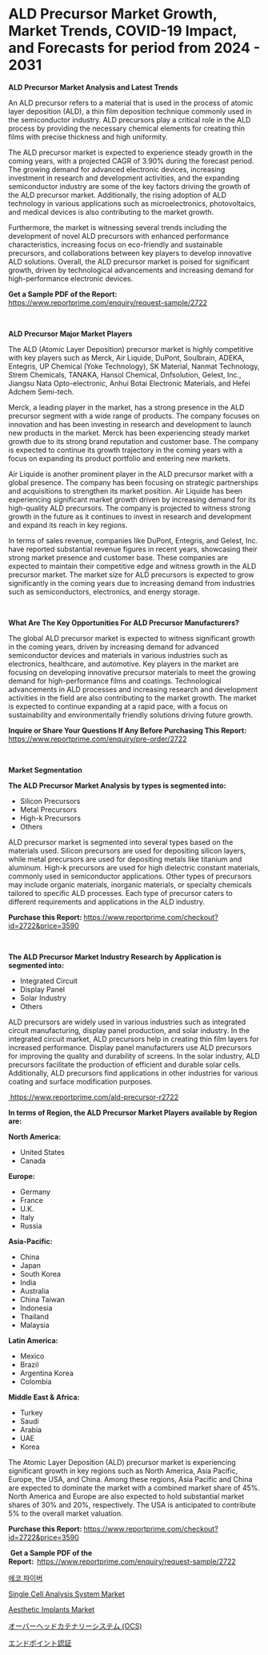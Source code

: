 <p><h1>ALD Precursor Market Growth, Market Trends, COVID-19 Impact, and Forecasts for period from 2024 - 2031</h1></p><p><strong>ALD Precursor Market Analysis and Latest Trends</strong></p>
<p><p>An ALD precursor refers to a material that is used in the process of atomic layer deposition (ALD), a thin film deposition technique commonly used in the semiconductor industry. ALD precursors play a critical role in the ALD process by providing the necessary chemical elements for creating thin films with precise thickness and high uniformity.</p><p>The ALD precursor market is expected to experience steady growth in the coming years, with a projected CAGR of 3.90% during the forecast period. The growing demand for advanced electronic devices, increasing investment in research and development activities, and the expanding semiconductor industry are some of the key factors driving the growth of the ALD precursor market. Additionally, the rising adoption of ALD technology in various applications such as microelectronics, photovoltaics, and medical devices is also contributing to the market growth.</p><p>Furthermore, the market is witnessing several trends including the development of novel ALD precursors with enhanced performance characteristics, increasing focus on eco-friendly and sustainable precursors, and collaborations between key players to develop innovative ALD solutions. Overall, the ALD precursor market is poised for significant growth, driven by technological advancements and increasing demand for high-performance electronic devices.</p></p>
<p><strong>Get a Sample PDF of the Report:&nbsp;</strong> <a href="https://www.reportprime.com/enquiry/request-sample/2722">https://www.reportprime.com/enquiry/request-sample/2722</a></p>
<p>&nbsp;</p>
<p><strong>ALD Precursor Major Market Players</strong></p>
<p><p>The ALD (Atomic Layer Deposition) precursor market is highly competitive with key players such as Merck, Air Liquide, DuPont, Soulbrain, ADEKA, Entegris, UP Chemical (Yoke Technology), SK Material, Nanmat Technology, Strem Chemicals, TANAKA, Hansol Chemical, Dnfsolution, Gelest, Inc., Jiangsu Nata Opto-electronic, Anhui Botai Electronic Materials, and Hefei Adchem Semi-tech.</p><p>Merck, a leading player in the market, has a strong presence in the ALD precursor segment with a wide range of products. The company focuses on innovation and has been investing in research and development to launch new products in the market. Merck has been experiencing steady market growth due to its strong brand reputation and customer base. The company is expected to continue its growth trajectory in the coming years with a focus on expanding its product portfolio and entering new markets.</p><p>Air Liquide is another prominent player in the ALD precursor market with a global presence. The company has been focusing on strategic partnerships and acquisitions to strengthen its market position. Air Liquide has been experiencing significant market growth driven by increasing demand for its high-quality ALD precursors. The company is projected to witness strong growth in the future as it continues to invest in research and development and expand its reach in key regions.</p><p>In terms of sales revenue, companies like DuPont, Entegris, and Gelest, Inc. have reported substantial revenue figures in recent years, showcasing their strong market presence and customer base. These companies are expected to maintain their competitive edge and witness growth in the ALD precursor market. The market size for ALD precursors is expected to grow significantly in the coming years due to increasing demand from industries such as semiconductors, electronics, and energy storage.</p></p>
<p>&nbsp;</p>
<p><strong>What Are The Key Opportunities For ALD Precursor Manufacturers?</strong></p>
<p><p>The global ALD precursor market is expected to witness significant growth in the coming years, driven by increasing demand for advanced semiconductor devices and materials in various industries such as electronics, healthcare, and automotive. Key players in the market are focusing on developing innovative precursor materials to meet the growing demand for high-performance films and coatings. Technological advancements in ALD processes and increasing research and development activities in the field are also contributing to the market growth. The market is expected to continue expanding at a rapid pace, with a focus on sustainability and environmentally friendly solutions driving future growth.</p></p>
<p><strong>Inquire or Share Your Questions If Any Before Purchasing This Report:</strong> <a href="https://www.reportprime.com/enquiry/pre-order/2722">https://www.reportprime.com/enquiry/pre-order/2722</a></p>
<p>&nbsp;</p>
<p><strong>Market Segmentation</strong></p>
<p><strong>The ALD Precursor Market Analysis by types is segmented into:</strong></p>
<p><ul><li>Silicon Precursors</li><li>Metal Precursors</li><li>High-k Precursors</li><li>Others</li></ul></p>
<p><p>ALD precursor market is segmented into several types based on the materials used. Silicon precursors are used for depositing silicon layers, while metal precursors are used for depositing metals like titanium and aluminum. High-k precursors are used for high dielectric constant materials, commonly used in semiconductor applications. Other types of precursors may include organic materials, inorganic materials, or specialty chemicals tailored to specific ALD processes. Each type of precursor caters to different requirements and applications in the ALD industry.</p></p>
<p><strong>Purchase this Report:&nbsp;</strong><a href="https://www.reportprime.com/checkout?id=2722&price=3590">https://www.reportprime.com/checkout?id=2722&price=3590</a></p>
<p>&nbsp;</p>
<p><strong>The ALD Precursor Market Industry Research by Application is segmented into:</strong></p>
<p><ul><li>Integrated Circuit</li><li>Display Panel</li><li>Solar Industry</li><li>Others</li></ul></p>
<p><p>ALD precursors are widely used in various industries such as integrated circuit manufacturing, display panel production, and solar industry. In the integrated circuit market, ALD precursors help in creating thin film layers for increased performance. Display panel manufacturers use ALD precursors for improving the quality and durability of screens. In the solar industry, ALD precursors facilitate the production of efficient and durable solar cells. Additionally, ALD precursors find applications in other industries for various coating and surface modification purposes.</p></p>
<p><a href="https://www.reportprime.com/ald-precursor-r2722">&nbsp;https://www.reportprime.com/ald-precursor-r2722</a></p>
<p><strong>In terms of Region, the ALD Precursor Market Players available by Region are:</strong></p>
<p>
    <p> <strong> North America: </strong>
        <ul>
            <li>United States</li>
            <li>Canada</li>
        </ul>
        </p> 
    <p> <strong> Europe: </strong>
        <ul>
            <li>Germany</li>
            <li>France</li>
            <li>U.K.</li>
            <li>Italy</li>
            <li>Russia</li>
        </ul>
        </p> 
    <p> <strong> Asia-Pacific: </strong>
        <ul>
            <li>China</li>
            <li>Japan</li>
            <li>South Korea</li>
            <li>India</li>
            <li>Australia</li>
            <li>China Taiwan</li>
            <li>Indonesia</li>
            <li>Thailand</li>
            <li>Malaysia</li>
        </ul>
        </p> 
    <p> <strong> Latin America: </strong>
        <ul>
            <li>Mexico</li>
            <li>Brazil</li>
            <li>Argentina Korea</li>
            <li>Colombia</li>
        </ul>
        </p> 
    <p> <strong> Middle East & Africa: </strong>
        <ul>
            <li>Turkey</li>
            <li>Saudi</li>
            <li>Arabia</li>
            <li>UAE</li>
            <li>Korea</li>
        </ul>
    </p>
    </p>
<p><p>The Atomic Layer Deposition (ALD) precursor market is experiencing significant growth in key regions such as North America, Asia Pacific, Europe, the USA, and China. Among these regions, Asia Pacific and China are expected to dominate the market with a combined market share of 45%. North America and Europe are also expected to hold substantial market shares of 30% and 20%, respectively. The USA is anticipated to contribute 5% to the overall market valuation.</p></p>
<p><strong>Purchase this Report: </strong><a href="https://www.reportprime.com/checkout?id=2722&price=3590">https://www.reportprime.com/checkout?id=2722&price=3590</a></p>
<p>&nbsp;<strong>Get a Sample PDF of the Report:&nbsp;&nbsp;</strong><a href="https://www.reportprime.com/enquiry/request-sample/2722">https://www.reportprime.com/enquiry/request-sample/2722</a></p>
<p><strong></strong></p>
<p><p><a href="https://medium.com/@wallacecumfgmings567556/%EA%B8%80%EB%A1%9C%EB%B2%8C-%EC%97%90%EC%BD%94-%EC%84%AC%EC%9C%A0-%EC%8B%9C%EC%9E%A5%EC%9D%80-2024%EB%85%84%EB%B6%80%ED%84%B0-2031%EB%85%84%EA%B9%8C%EC%A7%80-14-6-%EC%9D%98-cagr%EB%A1%9C-%EC%84%B1%EC%9E%A5%ED%95%A0-%EA%B2%83%EC%9C%BC%EB%A1%9C-%EC%98%88%EC%83%81%EB%90%A9%EB%8B%88%EB%8B%A4-54ae687211ad">에코 파이버</a></p><p><a href="https://medium.com/@priscillaalexist47/single-cell-analysis-system-market-essentials-key-market-players-demand-drivers-and-roi-162eceef402c">Single Cell Analysis System Market</a></p><p><a href="https://medium.com/@lucas.russell0876/global-aesthetic-implants-market-sector-2024-2031-market-metrics-and-market-strategic-insights-6d66501fd930">Aesthetic Implants Market</a></p><p><a href="https://github.com/DwightHuels1/Market-Research-Report-List-3/blob/main/918553082980.md">オーバーヘッドカテナリーシステム (OCS)</a></p><p><a href="https://github.com/JanickJohns/Market-Research-Report-List-2/blob/main/607361482981.md">エンドポイント認証</a></p></p>